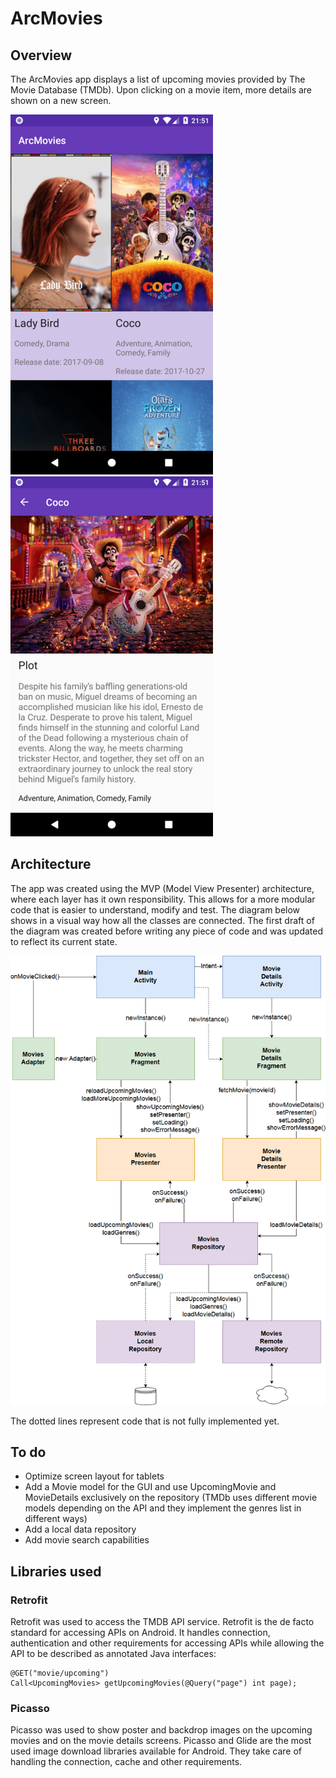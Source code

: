 # ArcMovies
## Overview
The ArcMovies app displays a list of upcoming movies provided by The Movie Database (TMDb). Upon clicking on a movie item, more details are shown on a new screen.

![Screenshot1](https://raw.githubusercontent.com/LBR2048/arc-movies/develop/screenshots/main.png) ![Screenshot2](https://raw.githubusercontent.com/LBR2048/arc-movies/develop/screenshots/details.png)

## Architecture
The app was created using the MVP (Model View Presenter) architecture, where each layer has it own responsibility. This allows for a more modular code that is easier to understand, modify and test. 
The diagram below shows in a visual way how all the classes are connected. The first draft of the diagram was created before writing any piece of code and was updated to reflect its current state.

![Screenshot3](https://raw.githubusercontent.com/LBR2048/arc-movies/develop/screenshots/architecture.png)

The dotted lines represent code that is not fully implemented yet.

## To do
* Optimize screen layout for tablets
* Add a Movie model for the GUI and use UpcomingMovie and MovieDetails exclusively on the repository
(TMDb uses different movie models depending on the API and they implement the genres list in different ways)
* Add a local data repository
* Add movie search capabilities

## Libraries used
### Retrofit
Retrofit was used to access the TMDB API service. Retrofit is the de facto standard for accessing APIs on Android. It handles connection, authentication and other requirements for accessing APIs while allowing the API to be described as annotated Java interfaces:

    @GET("movie/upcoming")
    Call<UpcomingMovies> getUpcomingMovies(@Query("page") int page);

### Picasso
Picasso was used to show poster and backdrop images on the upcoming movies and on the movie details screens. Picasso and Glide are the most used image download libraries available for Android. They take care of handling the connection, cache and other requirements.
